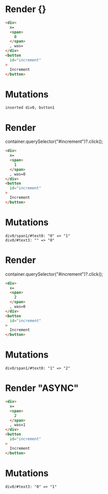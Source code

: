 # Render {}
```html
<div>
  x=
  <span>
    0
  </span>
  , was=‍
</div>
<button
  id="increment"
>
  Increment
</button>
```

# Mutations
```
inserted div0, button1
```


# Render 
container.querySelector("#increment")?.click();

```html
<div>
  x=
  <span>
    1
  </span>
  , was=0
</div>
<button
  id="increment"
>
  Increment
</button>
```

# Mutations
```
div0/span1/#text0: "0" => "1"
div0/#text3: "‍" => "0"
```


# Render 
container.querySelector("#increment")?.click();

```html
<div>
  x=
  <span>
    2
  </span>
  , was=0
</div>
<button
  id="increment"
>
  Increment
</button>
```

# Mutations
```
div0/span1/#text0: "1" => "2"
```


# Render "ASYNC"
```html
<div>
  x=
  <span>
    2
  </span>
  , was=1
</div>
<button
  id="increment"
>
  Increment
</button>
```

# Mutations
```
div0/#text3: "0" => "1"
```
